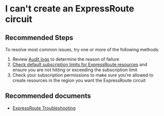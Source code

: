 <properties
    pageTitle="I can't create an ExpressRoute circuit"
    description="I can't create an ExpressRoute circuit"
    service="microsoft.network"
    resource="expressroutecircuits"
    authors="kasparks"
    ms.author="kasparks"
    displayOrder="6"
    selfHelpType="resource"
    supportTopicIds=""
    resourceTags=""
    productPesIds=""
    cloudEnvironments="MoonCake"
	articleId="df2a3f59-174c-4161-a8e7-2db154bb7268"
	ownershipId="CloudNet_AzureExpressRoute"
/>

# I can't create an ExpressRoute circuit

## **Recommended Steps**

To resolve most common issues, try one or more of the following methods:

1. Review [Audit logs](data-blade:Microsoft_Azure_Insights.AzureDiagnosticsBladeWithParameter) to determine the reason of failure
2. [Check default subscription limits for ExpressRoute resources](https://docs.azure.cn/azure-subscription-service-limits#networking-limits) and ensure you are not hitting or exceeding the subscription limit
3. Check your subscription permissions to make sure you're allowed to create resources in the region you want the ExpressRoute circuit

## **Recommended documents**

* [ExpressRoute Troubleshooting](https://docs.azure.cn/expressroute/)
